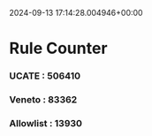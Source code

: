 2024-09-13 17:14:28.004946+00:00
# Rule Counter 
 ### UCATE : 506410

 ### Veneto : 83362

 ### Allowlist : 13930